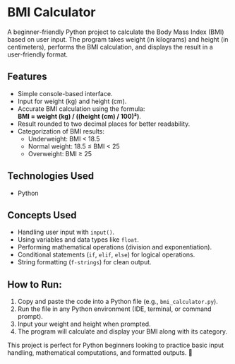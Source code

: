# BMI Calculator

A beginner-friendly Python project to calculate the Body Mass Index (BMI) based on user input. The program takes weight (in kilograms) and height (in centimeters), performs the BMI calculation, and displays the result in a user-friendly format.

## Features
- Simple console-based interface.
- Input for weight (kg) and height (cm).
- Accurate BMI calculation using the formula:  
  **BMI = weight (kg) / ((height (cm) / 100)²)**.
- Result rounded to two decimal places for better readability.
- Categorization of BMI results:
  - Underweight: BMI < 18.5
  - Normal weight: 18.5 ≤ BMI < 25
  - Overweight: BMI ≥ 25

## Technologies Used
- Python

## Concepts Used
- Handling user input with `input()`.
- Using variables and data types like `float`.
- Performing mathematical operations (division and exponentiation).
- Conditional statements (`if`, `elif`, `else`) for logical operations.
- String formatting (`f-strings`) for clean output.

## How to Run:
1. Copy and paste the code into a Python file (e.g., `bmi_calculator.py`).
2. Run the file in any Python environment (IDE, terminal, or command prompt).
3. Input your weight and height when prompted.
4. The program will calculate and display your BMI along with its category.

This project is perfect for Python beginners looking to practice basic input handling, mathematical computations, and formatted outputs. 🚀

